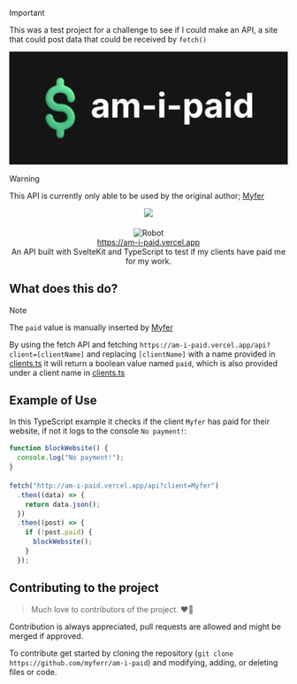 > [!IMPORTANT]
> This was a test project for a challenge to see if I could make an API, a site that could post data that could be received by `fetch()`

![](banner.png)

> [!WARNING]
> This API is currently only able to be used by the original author; [Myfer](https://github.com/myferr/)

<p align=center>
  <img src="https://deploy-badge.vercel.app/vercel/am-i-paid?style=for-the-badge&name=Vercel">
<br><br>
<img src="https://raw.githubusercontent.com/Tarikul-Islam-Anik/Animated-Fluent-Emojis/master/Emojis/Smilies/Robot.png" alt="Robot" width="25" height="25" /><br/><a href="https://am-i-paid.vercel.app">https://am-i-paid.vercel.app</a><br/>An API built with SvelteKit and TypeScript to test if my clients have paid me for my work.
</p>

## What does this do?

> [!NOTE]
> The `paid` value is manually inserted by [Myfer](https://github.com/myferr/)

By using the fetch API and fetching `https://am-i-paid.vercel.app/api?client=[clientName]` and replacing `[clientName]` with a name provided in [clients.ts](https://github.com/myferr/am-i-paid/blob/main/src/src/lib/clients.ts) it will return a boolean value named `paid`, which is also provided under a client name in [clients.ts](https://github.com/myferr/am-i-paid/blob/main/src/src/lib/clients.ts)

## Example of Use

In this TypeScript example it checks if the client `Myfer` has paid for their website, if not it logs to the console `No payment!`:

```ts
function blockWebsite() {
  console.log("No payment!");
}

fetch("http://am-i-paid.vercel.app/api?client=Myfer")
  .then((data) => {
    return data.json();
  })
  .then((post) => {
    if (!post.paid) {
      blockWebsite();
    }
  });
```

## Contributing to the project

> Much love to contributors of the project. ❤️🩷

Contribution is always appreciated, pull requests are allowed and might be merged if approved.

To contribute get started by cloning the repository (`git clone https://github.com/myferr/am-i-paid`)
and modifying, adding, or deleting files or code.
